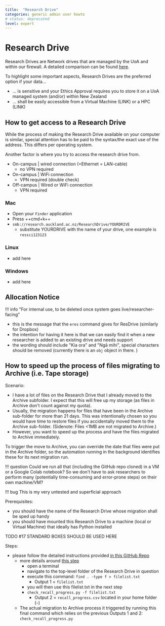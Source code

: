```yaml
---
title:  "Research Drive"
categories: generic admin user howto
# status: deprecated
level: expert
---
```



# Research Drive

Research Drives are Network drives that are managed by the UoA and within our firewall.
A detailed comparison can be found [here](https://research-hub.auckland.ac.nz/guide-to-managing-research-data/research-data-management-or-storage-compute-and-analysis/choosing-data-storage). 

To highlight some important aspects, Research Drives are the preferred option if your data...

- ... is sensitive and your Ethics Approval requires you to store it on a UoA managed system (and/or) within New Zealand
- ... shall be easily accessible from a Virtual Machine (LINK) or a HPC (LINK)

## How to get access to a Research Drive

While the process of making the Research Drive available on your computer is similar, special attention has to be paid to the syntax/the exact use of the address. This differs per operating system.

Another factor is where you try to access the research drive from. 
- On-campus | wired connection (=Ethernet = LAN-cable)
  - no VPN required 
- On-campus | WiFi connection 
  - VPN required (double check)
- Off-campus | Wired or WiFi connection 
  - VPN required 


### Mac

- Open your `Finder` application
- Press ++cmd+k++
- `smb://research.auckland.ac.nz/ResearchDrive/YOURDRIVE`
  - substitute YOURDRIVE with the name of your drive, one example is `ressci123123`

### Linux

- add here

### Windows

- add here


## Allocation Notice

!!! info "For internal use, to be deleted once system goes live/researcher-facing"
  - this is the message that the `eres` command gives for ResDrive (similarly for Dropbox)
  - the intention for having it here is that we can easily find it when a new researcher is added to an existing drive and needs support
  - the wording should include "Kia ora" and "Ngā mihi", special characters should be removed (currently there is an `obj` object in there. )



## How to speed up the process of files migrating to Archive (i.e. Tape storage)

Scenario: 

- I have a lot of files on the Research Drive that I already moved to the Archive subfolder. I expect that this will free up my storage (as files in Archive don't count against my quota). 
- Usually, the migration happens for files that have been in the Archive sub-folder for more than 21 days. This was intentionally chosen so you would have time to restore files if you accidentally moved them to the Archive sub-folder.
(Sidenote: Files <1MB are not migrated to Archive.)
- However, you want to speed up the process and have the files migrated to Archive immediately.

To trigger the move to Archive, you can override the date that files were put in the Archive folder, so the automation running in the background identifies these for its next migration run.

!!! question
    Could we run all that (including the GitHub repo cloned) in a VM or a Google Colab notebook? So we don't have to ask researchers to perform many (potentially time-consuming and error-prone steps) on their own machine/VM?

!!! bug
    This is my very untested and superficial approach

Prerequisites:

- you should have the name of the Research Drive whose migration shall be sped up handy
- you should have mounted this Research Drive to a machine (local or Virtual Machine) that ideally has Python installed

TODO #17 STANDARD BOXES SHOULD BE USED HERE

Steps:

- please follow the detailed instructions provided [in this GitHub Repo](https://github.com/UoA-eResearch/vault_recall#readme)
  - more details around [this step](https://github.com/UoA-eResearch/vault_recall#running)
    - open a terminal
    - navigate to the top-level folder of the Research Drive in question
    - execute this command: `find . -type f > filelist.txt`
      - Output 1 = `filelist.txt`
    - you will then use this filelist.txt in the next step
    - `check_recall_progress.py -f filelist.txt`
      - Output 2 = `recall_progress.csv` located in your home folder (`~`)
  - The actual migration to Archive process it triggered by running this final command which relies on the previous Outputs 1 and 2: `check_recall_progress.py`



